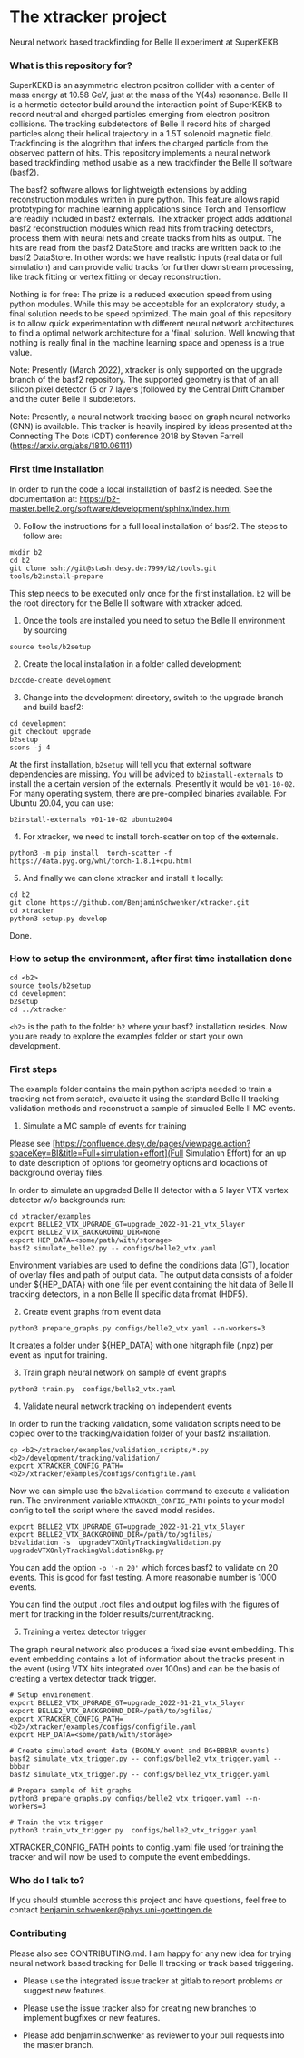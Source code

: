 # The xtracker  project #

Neural network based trackfinding for Belle II experiment at SuperKEKB

### What is this repository for? ###

SuperKEKB is an asymmetric electron positron collider with a center of mass 
energy at 10.58 GeV, just at the mass of the Y(4s) resonance. Belle II is a 
hermetic detector build around the interaction point of SuperKEKB to record 
neutral and charged particles emerging from electron positron collisions. 
The tracking subdetectors of Belle II record hits of charged particles along 
their helical trajectory in a 1.5T solenoid magnetic field. Trackfinding is
the alogrithm that infers the charged particle from the observed pattern of 
hits. This repository implements a neural network based trackfinding method
usable as a new trackfinder the Belle II software (basf2).

The basf2 software allows for lightweigth extensions by adding reconstruction 
modules written in pure python. This feature allows rapid prototyping for machine 
learning applications since Torch and Tensorflow are readily included in basf2 
externals. The xtracker project adds additional basf2 reconstruction modules 
which read hits from tracking detectors, process them with neural nets and 
create tracks from hits as output. The hits are read from the basf2 DataStore 
and tracks are written back to the basf2 DataStore. In other words: we have 
realistic inputs (real data or full simulation) and can provide valid tracks 
for further downstream processing, like track fitting or vertex fitting or 
decay reconstruction. 

Nothing is for free: The prize is a reduced execution speed from using python 
modules. While this may be acceptable for an exploratory study, a final solution 
needs to be speed optimized. The main goal of this repository is to allow quick 
experimentation with different neural network architectures to find a optimal 
network architecture for a 'final' solution. Well knowing that nothing is really 
final in the machine learning space and openess is a true value. 

Note: Presently (March 2022), xtracker is only supported on the upgrade branch 
of the basf2 repository. The supported geometry is that of an all silicon pixel 
detector (5 or 7 layers )followed by the Central Drift Chamber and the outer 
Belle II subdetetors. 

Note: Presently, a neural network tracking based on graph neural networks (GNN) 
is available. This tracker is heavily inspired by ideas presented at the Connecting 
The Dots (CDT) conference 2018 by Steven Farrell (https://arxiv.org/abs/1810.06111)

### First time installation ###

In order to run the code a local installation of basf2 is needed. See the 
documentation at: https://b2-master.belle2.org/software/development/sphinx/index.html

0. Follow the instructions for a full local installation of basf2. The steps to follow are: 

```
mkdir b2
cd b2 
git clone ssh://git@stash.desy.de:7999/b2/tools.git
tools/b2install-prepare
```

This step needs to be executed only once for the first installation. `b2` will be the root 
directory for the Belle II software with xtracker added. 

1. Once the tools are installed you need to setup the Belle II environment by sourcing 

```
source tools/b2setup
```

2. Create the local installation in a folder called development: 

```
b2code-create development
```

3. Change into the development directory, switch to the upgrade branch and build basf2: 

```
cd development
git checkout upgrade
b2setup
scons -j 4
```

At the first installation, `b2setup` will tell you that external software dependencies 
are missing. You will be adviced to `b2install-externals` to install the a certain 
version of the externals. Presently it would be `v01-10-02`. For many operating system, 
there are pre-compiled binaries available. For Ubuntu 20.04, you can use: 

```
b2install-externals v01-10-02 ubuntu2004
```

4. For xtracker, we need to install torch-scatter on top of the externals. 


```
python3 -m pip install  torch-scatter -f https://data.pyg.org/whl/torch-1.8.1+cpu.html
```


5. And finally we can clone xtracker and install it locally:

```
cd b2
git clone https://github.com/BenjaminSchwenker/xtracker.git
cd xtracker
python3 setup.py develop
```

Done.

### How to setup the environment, after first time installation done ###

```
cd <b2>
source tools/b2setup
cd development
b2setup
cd ../xtracker
```

`<b2>` is the path to the folder `b2` where your basf2 installation resides. Now you are 
ready to explore the examples folder or start your own development. 

### First steps ###

The example folder contains the main python scripts needed to train a tracking net 
from scratch, evaluate it using the standard Belle II tracking validation methods 
and reconstruct a sample of simualed Belle II MC events. 


1. Simulate a MC sample of events for training

Please see [https://confluence.desy.de/pages/viewpage.action?spaceKey=BI&title=Full+simulation+effort](Full Simulation Effort) 
for an up to date description of options for geometry options and locactions of background overlay files. 

In order to simulate an upgraded Belle II detector with a 5 layer VTX vertex detector w/o backgrounds run: 

```
cd xtracker/examples
export BELLE2_VTX_UPGRADE_GT=upgrade_2022-01-21_vtx_5layer
export BELLE2_VTX_BACKGROUND_DIR=None
export HEP_DATA=<some/path/with/storage>
basf2 simulate_belle2.py -- configs/belle2_vtx.yaml
```

Environment variables are used to define the conditions data (GT), location of overlay files and path of 
output data. The output data consists of a folder under ${HEP_DATA} with one file per event containing
the hit data of Belle II tracking detectors, in a non Belle II specific data fromat (HDF5). 

2. Create event graphs from event data

```
python3 prepare_graphs.py configs/belle2_vtx.yaml --n-workers=3
```

It creates a folder under ${HEP_DATA} with one hitgraph file (.npz) per event as input for training.

3. Train graph neural network on sample of event graphs 

```
python3 train.py  configs/belle2_vtx.yaml
```

4. Validate neural network tracking on independent events 

In order to run the tracking validation, some validation scripts need to be copied over to 
the tracking/validation folder of your basf2 installation. 

```
cp <b2>/xtracker/examples/validation_scripts/*.py <b2>/development/tracking/validation/
export XTRACKER_CONFIG_PATH=<b2>/xtracker/examples/configs/configfile.yaml
```

Now we can simple use the `b2validation` command to execute a validation run. The environment 
variable `XTRACKER_CONFIG_PATH` points to your model config to tell the script where the saved
model resides.  


```
export BELLE2_VTX_UPGRADE_GT=upgrade_2022-01-21_vtx_5layer
export BELLE2_VTX_BACKGROUND_DIR=/path/to/bgfiles/
b2validation -s  upgradeVTXOnlyTrackingValidation.py upgradeVTXOnlyTrackingValidationBkg.py 
```

You can add the option `-o '-n 20'` which forces basf2 to validate on 20
events. This is good for fast testing. A more reasonable number is 1000 events.  

You can find the output .root files and output log files with the figures of merit for tracking
in the folder results/current/tracking. 


5. Training a vertex detector trigger 

The graph neural network also produces a fixed size event embedding. This event embedding contains 
a lot of information about the tracks present in the event (using VTX hits integrated over 100ns) 
and can be the basis of creating a vertex detector track trigger.   

```
# Setup environement. 
export BELLE2_VTX_UPGRADE_GT=upgrade_2022-01-21_vtx_5layer
export BELLE2_VTX_BACKGROUND_DIR=/path/to/bgfiles/
export XTRACKER_CONFIG_PATH=<b2>/xtracker/examples/configs/configfile.yaml
export HEP_DATA=<some/path/with/storage>

# Create simulated event data (BGONLY event and BG+BBBAR events) 
basf2 simulate_vtx_trigger.py -- configs/belle2_vtx_trigger.yaml --bbbar
basf2 simulate_vtx_trigger.py -- configs/belle2_vtx_trigger.yaml 

# Prepara sample of hit graphs
python3 prepare_graphs.py configs/belle2_vtx_trigger.yaml --n-workers=3

# Train the vtx trigger 
python3 train_vtx_trigger.py  configs/belle2_vtx_trigger.yaml
```

XTRACKER_CONFIG_PATH points to config .yaml file used for training the tracker and will now be used to 
compute the event embeddings. 



### Who do I talk to? ###

If you should stumble accross this project and have questions, feel free to contact 
benjamin.schwenker@phys.uni-goettingen.de

### Contributing ###

Please also see CONTRIBUTING.md. I am happy for any new idea for trying neural network based 
tracking for Belle II tracking or track based triggering. 

- Please use the integrated issue tracker at gitlab to report problems or suggest new features. 

- Please use the issue tracker also for creating new branches to implement bugfixes or new features. 

- Please add benjamin.schwenker as reviewer to your pull requests into the master branch. 
